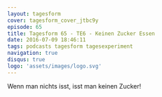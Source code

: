 ```yaml
---
layout: tagesform
cover: tagesform_cover_jtbc9y
episode: 65
title: Tagesform 65 - TE6 - Keinen Zucker Essen
date: 2016-07-09 18:46:11
tags: podcasts tagesform tagesexperiment
navigation: true
disqus: true
logo: 'assets/images/logo.svg'
---
```


Wenn man nichts isst, isst man keinen Zucker!

